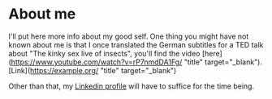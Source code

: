 # About me

I'll put here more info about my good self. One thing you might have not known about me is that I once translated the German subtitles for a TED talk about "The kinky sex live of insects", you'll find the video [here](https://www.youtube.com/watch?v=rP7nmdDA1Fg/ "title" target="_blank"). [Link](https://example.org/ "title" target="_blank")

Other than that, my [Linkedin profile](https://www.linkedin.com/in/joergschoenau/) will have to suffice for the time being.
